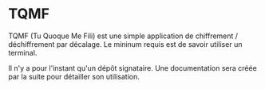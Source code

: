 ﻿TQMF
====

TQMF (Tu Quoque Me Fili) est une simple application de chiffrement / déchiffrement par décalage. Le mininum requis est de savoir utiliser un terminal.

Il n'y a pour l'instant qu'un dépôt signataire. Une documentation sera créée par la suite pour détailler son utilisation.
